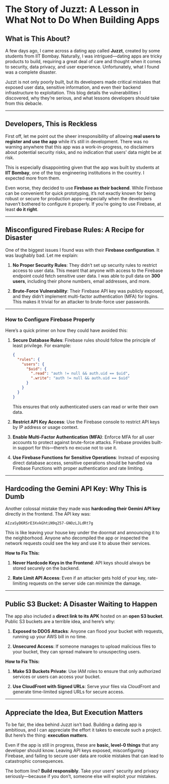 # The Story of Juzzt: A Lesson in What Not to Do When Building Apps

## What is This About?

A few days ago, I came across a dating app called **Juzzt**, created by some students from IIT Bombay. Naturally, I was intrigued—dating apps are tricky products to build, requiring a great deal of care and thought when it comes to security, data privacy, and user experience. Unfortunately, what I found was a complete disaster.

Juzzt is not only poorly built, but its developers made critical mistakes that exposed user data, sensitive information, and even their backend infrastructure to exploitation. This blog details the vulnerabilities I discovered, why they’re serious, and what lessons developers should take from this debacle.

---

## Developers, This is Reckless

First off, let me point out the sheer irresponsibility of allowing **real users to register and use the app** while it’s still in development. There was no warning anywhere that this app was a work-in-progress, no disclaimers about potential security risks, and no indication that users’ data might be at risk.

This is especially disappointing given that the app was built by students at **IIT Bombay**, one of the top engineering institutions in the country. I expected more from them.

Even worse, they decided to use **Firebase as their backend**. While Firebase can be convenient for quick prototyping, it’s not exactly known for being robust or secure for production apps—especially when the developers haven’t bothered to configure it properly. If you’re going to use Firebase, at least **do it right**.

---

## Misconfigured Firebase Rules: A Recipe for Disaster

One of the biggest issues I found was with their **Firebase configuration**. It was laughably bad. Let me explain:

1. **No Proper Security Rules**: They didn’t set up security rules to restrict access to user data. This meant that anyone with access to the Firebase endpoint could fetch sensitive user data. I was able to pull data on **300 users**, including their phone numbers, email addresses, and more.

2. **Brute-Force Vulnerability**: Their Firebase API key was publicly exposed, and they didn’t implement multi-factor authentication (MFA) for logins. This makes it trivial for an attacker to brute-force user passwords.

---

### How to Configure Firebase Properly

Here’s a quick primer on how they could have avoided this:

1. **Secure Database Rules**:
   Firebase rules should follow the principle of least privilege. For example:

   ```json
   {
     "rules": {
       "users": {
         "$uid": {
           ".read": "auth != null && auth.uid == $uid",
           ".write": "auth != null && auth.uid == $uid"
         }
       }
     }
   }
   ```
   This ensures that only authenticated users can read or write their own data.

2. **Restrict API Key Access**:
   Use the Firebase console to restrict API keys by IP address or usage context.

3. **Enable Multi-Factor Authentication (MFA)**:
   Enforce MFA for all user accounts to protect against brute-force attacks. Firebase provides built-in support for this—there’s no excuse not to use it.

4. **Use Firebase Functions for Sensitive Operations**:
   Instead of exposing direct database access, sensitive operations should be handled via Firebase Functions with proper authentication and rate limiting.

---

## Hardcoding the Gemini API Key: Why This is Dumb

Another colossal mistake they made was **hardcoding their Gemini API key** directly in the frontend. The API key was:

```
AIzaSyD6RSrE3XvkGhtiN9q257-GNOzLJLdRt7g
```

This is like leaving your house key under the doormat and announcing it to the neighborhood. Anyone who decompiled the app or inspected the network requests could see the key and use it to abuse their services.

**How to Fix This:**

1. **Never Hardcode Keys in the Frontend**:
   API keys should always be stored securely on the backend.

2. **Rate Limit API Access**:
   Even if an attacker gets hold of your key, rate-limiting requests on the server side can minimize the damage.

---

## Public S3 Bucket: A Disaster Waiting to Happen

The app also included a **direct link to its APK** hosted on an **open S3 bucket**. Public S3 buckets are a terrible idea, and here’s why:

1. **Exposed to DDOS Attacks**:
   Anyone can flood your bucket with requests, running up your AWS bill in no time.

2. **Unsecured Access**:
   If someone manages to upload malicious files to your bucket, they can spread malware to unsuspecting users.

**How to Fix This:**

1. **Make S3 Buckets Private**:
   Use IAM roles to ensure that only authorized services or users can access your bucket.

2. **Use CloudFront with Signed URLs**:
   Serve your files via CloudFront and generate time-limited signed URLs for secure access.

---

## Appreciate the Idea, But Execution Matters

To be fair, the idea behind Juzzt isn’t bad. Building a dating app is ambitious, and I can appreciate the effort it takes to execute such a project. But here’s the thing: **execution matters**.

Even if the app is still in progress, these are **basic, level-0 things** that any developer should know. Leaving API keys exposed, misconfiguring Firebase, and failing to secure user data are rookie mistakes that can lead to catastrophic consequences.

The bottom line? **Build responsibly**. Take your users’ security and privacy seriously—because if you don’t, someone else will exploit your mistakes.
